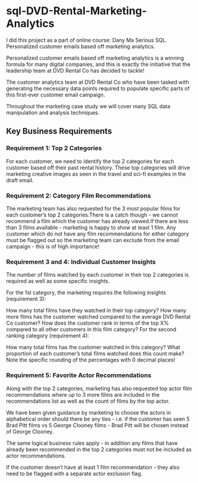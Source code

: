 # sql-DVD-Rental-Marketing-Analytics
I did this project as a part of online course: Dany Ma Serious SQL.
Personalized customer emails based off marketing analytics.

Personalized customer emails based off marketing analytics is a winning formula for many digital companies, and this is exactly the initiative that the leadership team at DVD Rental Co has decided to tackle!

The customer analytics team at DVD Rental Co who have been tasked with generating the necessary data points required to populate specific parts of this first-ever customer email campaign.

Throughout the marketing case study we will cover many SQL data manipulation and analysis techniques. 

## Key Business Requirements

### Requirement 1: Top 2 Categories
For each customer, we need to identify the top 2 categories for each customer based off their past rental history. These top categories will drive marketing creative images as seen in the travel and sci-fi examples in the draft email.

### Requirement 2: Category Film Recommendations

The marketing team has also requested for the 3 most popular films for each customer’s top 2 categories.There is a catch though - we cannot recommend a film which the customer has already viewed.If there are less than 3 films available - marketing is happy to show at least 1 film.
Any customer which do not have any film recommendations for either category must be flagged out so the marketing team can exclude from the email campaign - this is of high importance!

### Requirement 3 and 4: Individual Customer Insights

The number of films watched by each customer in their top 2 categories is required as well as some specific insights.

For the 1st category, the marketing requires the following insights (requirement 3):

How many total films have they watched in their top category?
How many more films has the customer watched compared to the average DVD Rental Co customer?
How does the customer rank in terms of the top X% compared to all other customers in this film category?
For the second ranking category (requirement 4):

How many total films has the customer watched in this category?
What proportion of each customer’s total films watched does this count make?
Note the specific rounding of the percentages with 0 decimal places!

### Requirement 5: Favorite Actor Recommendations

Along with the top 2 categories, marketing has also requested top actor film recommendations where up to 3 more films are included in the recommendations list as well as the count of films by the top actor.

We have been given guidance by marketing to choose the actors in alphabetical order should there be any ties - i.e. if the customer has seen 5 Brad Pitt films vs 5 George Clooney films - Brad Pitt will be chosen instead of George Clooney.

The same logical business rules apply - in addition any films that have already been recommended in the top 2 categories must not be included as actor recommendations.

If the customer doesn’t have at least 1 film recommendation - they also need to be flagged with a separate actor exclusion flag.



